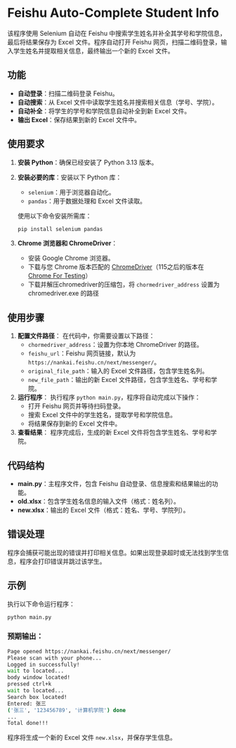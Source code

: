 # Feishu Auto-Complete Student Info

该程序使用 Selenium 自动在 Feishu 中搜索学生姓名并补全其学号和学院信息，最后将结果保存为 Excel 文件。程序自动打开 Feishu 网页，扫描二维码登录，输入学生姓名并提取相关信息，最终输出一个新的 Excel 文件。

## 功能

- **自动登录**：扫描二维码登录 Feishu。
- **自动搜索**：从 Excel 文件中读取学生姓名并搜索相关信息（学号、学院）。
- **自动补全**：将学生的学号和学院信息自动补全到新 Excel 文件。
- **输出 Excel**：保存结果到新的 Excel 文件中。

## 使用要求

1. **安装 Python**：确保已经安装了 Python 3.13 版本。

2. **安装必要的库**：安装以下 Python 库：

	- `selenium`：用于浏览器自动化。
	- `pandas`：用于数据处理和 Excel 文件读取。

	使用以下命令安装所需库：

	```bash
	pip install selenium pandas
	```

3. **Chrome 浏览器和 ChromeDriver**：

	- 安装 Google Chrome 浏览器。
	- 下载与您 Chrome 版本匹配的 [ChromeDriver](https://sites.google.com/chromium.org/driver/downloads)（115之后的版本在 [Chrome For Testing](https://googlechromelabs.github.io/chrome-for-testing/)）
	- 下载并解压chromedriver的压缩包，将 `chormedriver_address` 设置为 chromedriver.exe 的路径

## 使用步骤

1. **配置文件路径**： 在代码中，你需要设置以下路径：
	- `chormedriver_address`：设置为你本地 ChromeDriver 的路径。
	- `feishu_url`：Feishu 网页链接，默认为 `https://nankai.feishu.cn/next/messenger/`。
	- `original_file_path`：输入的 Excel 文件路径，包含学生姓名列。
	- `new_file_path`：输出的新 Excel 文件路径，包含学生姓名、学号和学院。
2. **运行程序**： 执行程序 `python main.py`，程序将自动完成以下操作：
	- 打开 Feishu 网页并等待扫码登录。
	- 搜索 Excel 文件中的学生姓名，提取学号和学院信息。
	- 将结果保存到新的 Excel 文件中。
3. **查看结果**： 程序完成后，生成的新 Excel 文件将包含学生姓名、学号和学院。

## 代码结构

- **main.py**：主程序文件，包含 Feishu 自动登录、信息搜索和结果输出的功能。
- **old.xlsx**：包含学生姓名信息的输入文件（格式：姓名列）。
- **new.xlsx**：输出的 Excel 文件（格式：姓名、学号、学院列）。

## 错误处理

程序会捕获可能出现的错误并打印相关信息。如果出现登录超时或无法找到学生信息，程序会打印错误并跳过该学生。

## 示例

执行以下命令运行程序：

```bash
python main.py
```

### 预期输出：

```bash
Page opened https://nankai.feishu.cn/next/messenger/
Please scan with your phone...
Logged in successfully!
wait to located...
body window located!
pressed ctrl+k
wait to located...
Search box located!
Entered: 张三
('张三', '123456789', '计算机学院') done
...
Total done!!!
```

程序将生成一个新的 Excel 文件 `new.xlsx`，并保存学生信息。